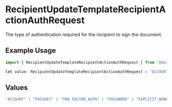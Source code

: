 # RecipientUpdateTemplateRecipientActionAuthRequest

The type of authentication required for the recipient to sign the document.

## Example Usage

```typescript
import { RecipientUpdateTemplateRecipientActionAuthRequest } from "@documenso/sdk-typescript/models/operations";

let value: RecipientUpdateTemplateRecipientActionAuthRequest = "ACCOUNT";
```

## Values

```typescript
"ACCOUNT" | "PASSKEY" | "TWO_FACTOR_AUTH" | "PASSWORD" | "EXPLICIT_NONE"
```